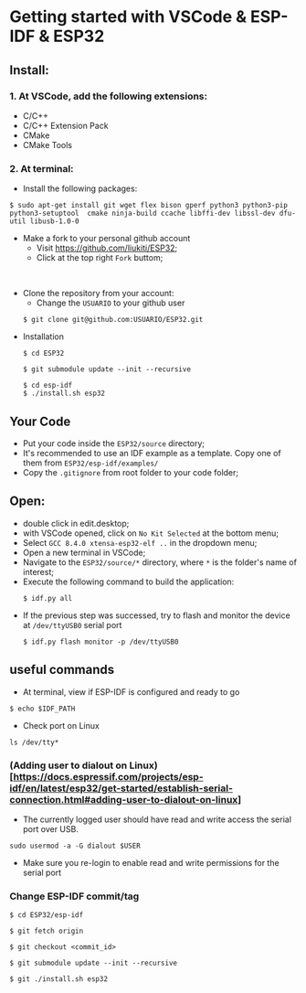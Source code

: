 # Getting started with VSCode & ESP-IDF & ESP32 

## Install:

### 1. At VSCode, add the following extensions:
  - C/C++
  - C/C++ Extension Pack
  - CMake
  - CMake Tools


### 2. At terminal:
  - Install the following packages:
  ```
  $ sudo apt-get install git wget flex bison gperf python3 python3-pip python3-setuptool  cmake ninja-build ccache libffi-dev libssl-dev dfu-util libusb-1.0-0​
  ```

- Make a fork to your personal github account
  - Visit https://github.com/liukiti/ESP32;
  - Click at the top right `Fork` buttom;

<br>

- Clone the repository from your account:
  - Change the `USUARIO` to your github user
  ```
  $ git clone git@github.com:USUARIO/ESP32.git
  ```
- Installation
  ```
  $ cd ESP32

  $ git submodule update --init --recursive

  $ cd esp-idf
  $ ./install.sh esp32
  ```

## Your Code

- Put your code inside the `ESP32/source` directory;
- It's recommended to use an IDF example as a template. Copy one of them from `ESP32/esp-idf/examples/`
- Copy the `.gitignore` from root folder to your code folder;

## Open:
- double click in edit.desktop;
- with VSCode opened, click on `No Kit Selected` at the bottom menu;
- Select `GCC 8.4.0 xtensa-esp32-elf ..` in the dropdown menu;
- Open a new terminal in VSCode;
- Navigate to the `ESP32/source/*` directory, where `*` is the folder's name of interest;
- Execute the following command to build the application:
  ```
  $ idf.py all
  ```
- If the previous step was successed, try to flash and monitor the device at `/dev/ttyUSB0` serial port
  ```
  $ idf.py flash monitor -p /dev/ttyUSB0
  ```

## useful commands
- At terminal, view if ESP-IDF is configured and ready to go
```
$ echo $IDF_PATH
```
- Check port on Linux
```
ls /dev/tty*
```

### (Adding user to dialout on Linux)[https://docs.espressif.com/projects/esp-idf/en/latest/esp32/get-started/establish-serial-connection.html#adding-user-to-dialout-on-linux]
- The currently logged user should have read and write access the serial port over USB.
```
sudo usermod -a -G dialout $USER
```
- Make sure you re-login to enable read and write permissions for the serial port

### Change ESP-IDF commit/tag
```
$ cd ESP32/esp-idf

$ git fetch origin

$ git checkout <commit_id>

$ git submodule update --init --recursive

$ git ./install.sh esp32
```